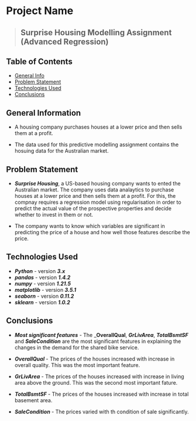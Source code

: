 # Project Name
> ## Surprise Housing Modelling Assignment (Advanced Regression)



## Table of Contents
* [General Info](#general-information)
* [Problem Statement](#problem-statement)
* [Technologies Used](#technologies-used)
* [Conclusions](#conclusions)



## General Information
- A housing company purchases houses at a lower price and then sells them at a profit.

- The data used for this predictive modelling assignment contains the hosuing data for the Australian market.



## Problem Statement
- ***Surprise Housing***, a US-based housing company wants to ented the Australian market. The company uses data analaytics to purchase houses at a lower price and then sells them at a profit. For this, the compnay requires a regression model using regularisation in order to predict the actual value of the prospective properties and decide whether to invest in them or not.

- The company wants to know which variables are significant in predicting the price of a house and how well those features describe the price.


## Technologies Used
- ***Python*** - version ***3.x***
- ***pandas*** - version ***1.4.2***
- ***numpy*** - version ***1.21.5***
- ***matplotlib*** - version ***3.5.1***
- ***seaborn*** - version ***0.11.2***
- ***sklearn*** - version ***1.0.2***



## Conclusions
- ***Most significant features*** - The ___OverallQual__, ___GrLivArea___, ___TotalBsmtSF___ and ___SaleCondition___ are the most significant features in explaining the changes in the demand for the shared bike service.

- ***OverallQual*** - The prices of the houses increased with increase in overall quality. This was the most important feature.

- ***GrLivArea*** - The prices of the houses increased with increase in living area above the ground. This was the second most important fature.

- ***TotalBsmtSF*** - The prices of the houses increased with increase in total basement area.

- ***SaleCondition*** - The prices varied with th condition of sale significantly.
